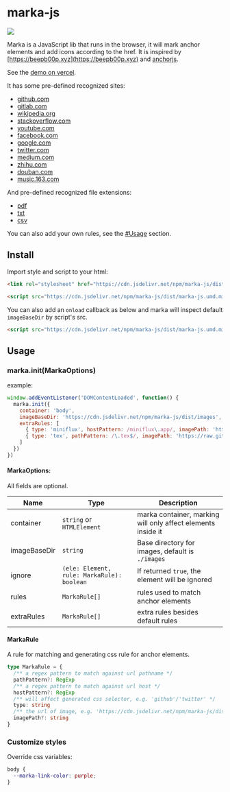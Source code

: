 # marka-js

![](https://badgen.net/jsdelivr/v/npm/marka-js)

Marka is a JavaScript lib that runs in the browser, it will mark anchor elements and add icons according to the href. It is inspired by [https://beepb00p.xyz](https://beepb00p.xyz) and [anchorjs](https://github.com/bryanbraun/anchorjs).

See the [demo on vercel](https://marka-js.vercel.app/).

It has some pre-defined recognized sites:

- [github.com](https://github.com/)
- [gitlab.com](https://gitlab.com/)
- [wikipedia.org](https://en.wikipedia.org/)
- [stackoverflow.com](https://stackoverflow.com/)
- [youtube.com](https://youtube.com/)
- [facebook.com](https://facebook.com/)
- [google.com](https://google.com/)
- [twitter.com](https://twitter.com/)
- [medium.com](https://medium.com/)
- [zhihu.com](https://zhihu.com/)
- [douban.com](https://douban.com/)
- [music.163.com](https://music.163.com/)

And pre-defined recognized file extensions:

- [pdf](https://www2.eecs.berkeley.edu/Pubs/TechRpts/1997/CSD-97-946.pdf)
- [txt](https://www.w3.org/TR/PNG/iso_8859-1.txt)
- [csv](https://support.staffbase.com/hc/en-us/article_attachments/360009197031/username.csv)

 You can also add your own rules, see the [#Usage](#usage) section.

## Install

Import style and script to your html:

```html
<link rel="stylesheet" href="https://cdn.jsdelivr.net/npm/marka-js/dist/marka.css" />

<script src="https://cdn.jsdelivr.net/npm/marka-js/dist/marka-js.umd.min.js"></script>
```

You can also add an `onload` callback as below and marka will inspect default `imageBaseDir` by script's src.

```html
<script src="https://cdn.jsdelivr.net/npm/marka-js/dist/marka-js.umd.min.js" onload="marka.onScriptLoaded(this)"></script>
```

## Usage

### marka.init(MarkaOptions)

example:

```js
window.addEventListener('DOMContentLoaded', function() {
  marka.init({
    container: 'body',
    imageBaseDir: 'https://cdn.jsdelivr.net/npm/marka-js/dist/images',
    extraRules: [
      { type: 'miniflux', hostPattern: /miniflux\.app/, imagePath: 'https://raw.githubusercontent.com/miniflux/logo/master/icon.svg' },
      { type: 'tex', pathPattern: /\.tex$/, imagePath: 'https://raw.githubusercontent.com/primer/octicons/master/icons/file-code-16.svg' },
    ]
  })
})
```

#### MarkaOptions:

All fields are optional.

| Name      | Type   | Description                                                              |
|-----------|--------|----------------------------------------------------------------------------|
| container | `string` or `HTMLElement` | marka container, marking will only affect elements inside it |
| imageBaseDir | `string` | Base directory for images, default is `./images` |
| ignore | `(ele: Element, rule: MarkaRule): boolean` | If returned `true`, the element will be ignored |
| rules | `MarkaRule[]` | rules used to match anchor elements |
| extraRules | `MarkaRule[]` | extra rules besides default rules |

#### MarkaRule

A rule for matching and generating css rule for anchor elements.

```ts
type MarkaRule = {
  /** a regex pattern to match against url pathname */
  pathPattern?: RegExp
  /** a regex pattern to match against url host */
  hostPattern?: RegExp
  /** will affect generated css selector, e.g. 'github'/'twitter' */
  type: string
  /** the url of image, e.g. 'https://cdn.jsdelivr.net/npm/marka-js/dist/images/github.svg' */
  imagePath?: string
}
```

### Customize styles

Override css variables:

```css
body {
  --marka-link-color: purple;
}
```
